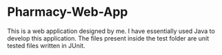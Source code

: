 # Pharmacy-Web-App
This is a web application designed by me. I have essentially used Java to develop this application.
The files present inside the test folder are unit tested files written in JUnit.
